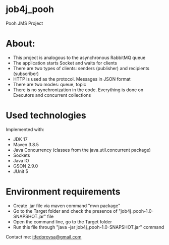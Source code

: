 # job4j_pooh

Pooh JMS Project

# About:
<ul>
 <li>This project is analogous to the asynchronous RabbitMQ queue</li>
 <li>The application starts Socket and waits for clients</li>
 <li>There are two types of clients: senders (publisher) and recipients (subscriber)</li>
 <li>HTTP is used as the protocol. Messages in JSON format</li>
 <li>There are two modes: queue, topic</li>
 <li>There is no synchronization in the code. Everything is done on Executors and concurrent collections</li>
</ul>


# Used technologies

Implemented with:
<ul>
 <li>JDK 17</li>
 <li>Maven 3.8.5</li>
 <li>Java Concurrency (classes from the java.util.concurrent package)</li>
 <li>Sockets</li>
 <li>Java IO</li>
 <li>GSON 2.9.0</li>
 <li>JUnit 5</li>
</ul>

# Environment requirements

<ul>
 <li>Create .jar file via maven command "mvn package"</li>
 <li>Go to the Target folder and check the presence of "job4j_pooh-1.0-SNAPSHOT.jar" file</li>
 <li>Open the command line, go to the Target folder</li>
 <li>Run this file through "java -jar job4j_pooh-1.0-SNAPSHOT.jar" command</li>
</ul>

Contact me: itfedorovsa@gmail.com

